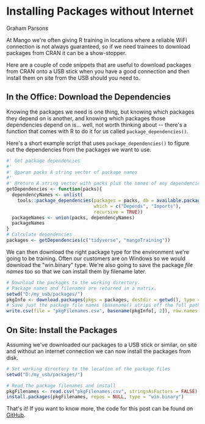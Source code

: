 # Installing Packages without Internet
Graham Parsons  



At Mango we're often giving R training in locations where a reliable WiFi connection is not always guaranteed, so if we need trainees to download packages from CRAN it can be a show-stopper.

Here are a couple of code snippets that are useful to download packages from CRAN onto a USB stick when you have a good connection and then install them on site from the USB should you need to.

## In the Office: Download the Dependencies

Knowing the packages we need is one thing, but knowing which packages they depend on is another, and knowing which packages those dependencies depend on is... well, not worth thinking about -- there's a function that comes with R to do it for us called `package_dependencies()`.

Here's a short example script that uses `package_dependencies()` to figure out the dependencies from the packages we want to use.


```r
#' Get package dependencies
#'
#' @param packs A string vector of package names
#'
#' @return A string vector with packs plus the names of any dependencies
getDependencies <- function(packs){
  dependencyNames <- unlist(
    tools::package_dependencies(packages = packs, db = available.packages(), 
                                which = c("Depends", "Imports"),
                                recursive = TRUE))
  packageNames <- union(packs, dependencyNames)
  packageNames
}
# Calculate dependencies
packages <- getDependencies(c("tidyverse", "mangoTraining"))
```
We can then download the right package type for the environment we're going to be training. Often our customers are on Windows so we would download the "win.binary" type. We're also going to save the package *file names* too so that we can install them by filename later.


```r
# Download the packages to the working directory.
# Package names and filenames are returned in a matrix.
setwd("D:/my_usb/packages/")
pkgInfo <- download.packages(pkgs = packages, destdir = getwd(), type = "win.binary")
# Save just the package file names (basename() strips off the full paths leaving just the filename)
write.csv(file = "pkgFilenames.csv", basename(pkgInfo[, 2]), row.names = FALSE)
```

## On Site: Install the Packages

Assuming we've downloaded our packages to a USB stick or similar, on site and without an internet connection we can now install the packages from disk.


```r
# Set working directory to the location of the package files
setwd("D:/my_usb/packages/")

# Read the package filenames and install
pkgFilenames <- read.csv("pkgFilenames.csv", stringsAsFactors = FALSE)[, 1]
install.packages(pkgFilenames, repos = NULL, type = "win.binary")
```

That's it! If you want to know more, the code for this post can be found on [GitHub](https://github.com/MangoTheCat/blog_installing_packages).
